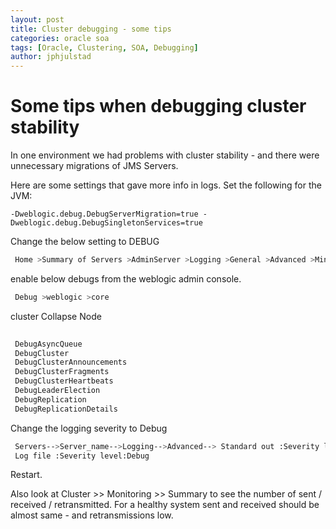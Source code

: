 ```yaml
---
layout: post
title: Cluster debugging - some tips
categories: oracle soa
tags: [Oracle, Clustering, SOA, Debugging]
author: jphjulstad
---
```


# Some tips when debugging cluster stability
In one environment we had problems with cluster stability - and there were unnecessary migrations of JMS Servers.

Here are some settings that gave more info in logs. Set the following for the JVM:

```
-Dweblogic.debug.DebugServerMigration=true -Dweblogic.debug.DebugSingletonServices=true 
```
 
Change the below setting to DEBUG 

```sh
 Home >Summary of Servers >AdminServer >Logging >General >Advanced >Minimum severity to log: 
```

 enable below debugs from the weblogic admin console. 

```sh
 Debug >weblogic >core 
```
 
 cluster Collapse Node 

```sh
 
 DebugAsyncQueue 
 DebugCluster 
 DebugClusterAnnouncements 
 DebugClusterFragments 
 DebugClusterHeartbeats 
 DebugLeaderElection 
 DebugReplication 
 DebugReplicationDetails 
```


 Change the logging severity to Debug 
 
```sh
 Servers-->Server_name-->Logging-->Advanced--> Standard out :Severity level:Debug 
 Log file :Severity level:Debug 
```

Restart.

Also look at Cluster >> Monitoring >> Summary to see the number of sent / received / retransmitted. For a healthy system sent and received should be almost same - and retransmissions low.